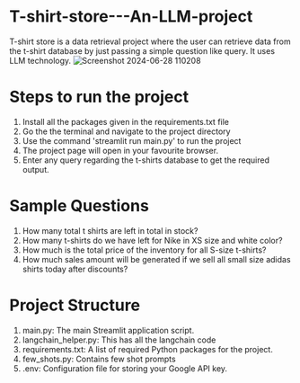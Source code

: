 # T-shirt-store---An-LLM-project
T-shirt store is a data retrieval project where the user can retrieve data  from the t-shirt database by just passing a simple question like query. It uses LLM technology.
![Screenshot 2024-06-28 110208](https://github.com/ArjunMadhyastha/T-shirt-store---An-LLM-project/assets/120244775/141bff8d-b131-43de-8f17-3b064cd79b5f)
# Steps to run the project
1. Install all the packages given in the requirements.txt file
2. Go the the terminal and navigate to the project directory
3. Use the command 'streamlit run main.py' to run the project
4. The project page will open in your favourite browser.
5. Enter any query regarding the t-shirts database to get the required output.
# Sample Questions
1. How many total t shirts are left in total in stock?
2. How many t-shirts do we have left for Nike in XS size and white color?
3. How much is the total price of the inventory for all S-size t-shirts?
4. How much sales amount will be generated if we sell all small size adidas shirts today after discounts?
# Project Structure
1. main.py: The main Streamlit application script.
2. langchain_helper.py: This has all the langchain code
3. requirements.txt: A list of required Python packages for the project.
4. few_shots.py: Contains few shot prompts
5. .env: Configuration file for storing your Google API key.
